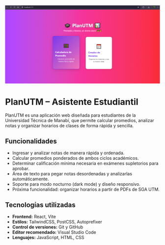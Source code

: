 ![Captura de PlanUTM](src/assets/capturaHome.png)

# PlanUTM – Asistente Estudiantil

PlanUTM es una aplicación web diseñada para estudiantes de la Universidad Técnica de Manabí, que permite calcular promedios, analizar notas y organizar horarios de clases de forma rápida y sencilla.

## Funcionalidades

- Ingresar y analizar notas de manera rápida y ordenada.
- Calcular promedios ponderados de ambos ciclos académicos.
- Determinar calificación mínima necesaria en exámenes supletorios para aprobar.
- Área de texto para pegar notas desordenadas y analizarlas automáticamente.
- Soporte para modo nocturno (dark mode) y diseño responsivo.
- Próxima funcionalidad: organizar horarios a partir de PDFs de SGA UTM.

## Tecnologías utilizadas

- **Frontend:** React, Vite
- **Estilos:** TailwindCSS, PostCSS, Autoprefixer
- **Control de versiones:** Git y GitHub
- **Editor recomendado:** Visual Studio Code
- **Lenguajes:** JavaScript, HTML, CSS

